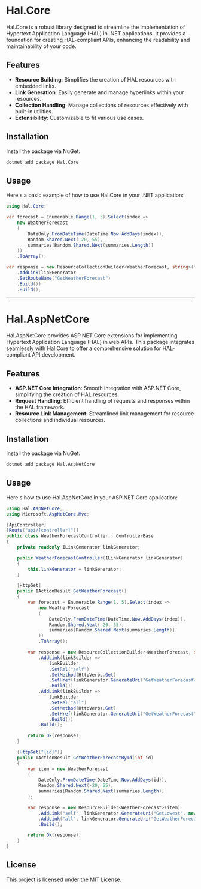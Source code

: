 # Hal.Core

Hal.Core is a robust library designed to streamline the implementation of Hypertext Application Language (HAL) in .NET applications. It provides a foundation for creating HAL-compliant APIs, enhancing the readability and maintainability of your code.

## Features

- **Resource Building**: Simplifies the creation of HAL resources with embedded links.
- **Link Generation**: Easily generate and manage hyperlinks within your resources.
- **Collection Handling**: Manage collections of resources effectively with built-in utilities.
- **Extensibility**: Customizable to fit various use cases.

## Installation

Install the package via NuGet:

```bash
dotnet add package Hal.Core
```

## Usage

Here's a basic example of how to use Hal.Core in your .NET application:

```csharp
using Hal.Core;

var forecast = Enumerable.Range(1, 5).Select(index =>
    new WeatherForecast
    (
        DateOnly.FromDateTime(DateTime.Now.AddDays(index)),
        Random.Shared.Next(-20, 55),
        summaries[Random.Shared.Next(summaries.Length)]
    ))
    .ToArray();

var response = new ResourceCollectionBuilder<WeatherForecast, string>(forecast, "meta")
    .AddLink(linkGenerator
    .SetRouteName("GetWeatherForecast")
    .Build())
    .Build();
```

---

# Hal.AspNetCore

Hal.AspNetCore provides ASP.NET Core extensions for implementing Hypertext Application Language (HAL) in web APIs. This package integrates seamlessly with Hal.Core to offer a comprehensive solution for HAL-compliant API development.

## Features

- **ASP.NET Core Integration**: Smooth integration with ASP.NET Core, simplifying the creation of HAL resources.
- **Request Handling**: Efficient handling of requests and responses within the HAL framework.
- **Resource Link Management**: Streamlined link management for resource collections and individual resources.

## Installation

Install the package via NuGet:

```bash
dotnet add package Hal.AspNetCore
```

## Usage

Here's how to use Hal.AspNetCore in your ASP.NET Core application:

```csharp
using Hal.AspNetCore;
using Microsoft.AspNetCore.Mvc;

[ApiController]
[Route("api/[controller]")]
public class WeatherForecastController : ControllerBase
{
    private readonly ILinkGenerator linkGenerator;

    public WeatherForecastController(ILinkGenerator linkGenerator)
    {
        this.linkGenerator = linkGenerator;
    }

    [HttpGet]
    public IActionResult GetWeatherForecast()
    {
        var forecast = Enumerable.Range(1, 5).Select(index =>
            new WeatherForecast
            (
                DateOnly.FromDateTime(DateTime.Now.AddDays(index)),
                Random.Shared.Next(-20, 55),
                summaries[Random.Shared.Next(summaries.Length)]
            ))
            .ToArray();

        var response = new ResourceCollectionBuilder<WeatherForecast, string>(forecast, "meta")
            .AddLink(linkBuilder =>
                linkBuilder
                .SetRel("self")
                .SetMethod(HttpVerbs.Get)
                .SetHref(linkGenerator.GenerateUri("GetWeatherForecastWithMeta", new { }))
                .Build())
            .AddLink(linkBuilder =>
                linkBuilder
                .SetRel("all")
                .SetMethod(HttpVerbs.Get)
                .SetHref(linkGenerator.GenerateUri("GetWeatherForecast", new { }))
                .Build())
            .Build();

        return Ok(response);
    }

    [HttpGet("{id}")]
    public IActionResult GetWeatherForecastById(int id)
    {
        var item = new WeatherForecast
        (
            DateOnly.FromDateTime(DateTime.Now.AddDays(id)),
            Random.Shared.Next(-20, 55),
            summaries[Random.Shared.Next(summaries.Length)]
        );

        var response = new ResourceBuilder<WeatherForecast>(item)
            .AddLink("self", linkGenerator.GenerateUri("GetLowest", new { }), HttpVerbs.Get)
            .AddLink("all", linkGenerator.GenerateUri("GetWeatherForecast", new { }), HttpVerbs.Get)
            .Build();

        return Ok(response);
    }
}
```


## License

This project is licensed under the MIT License.
